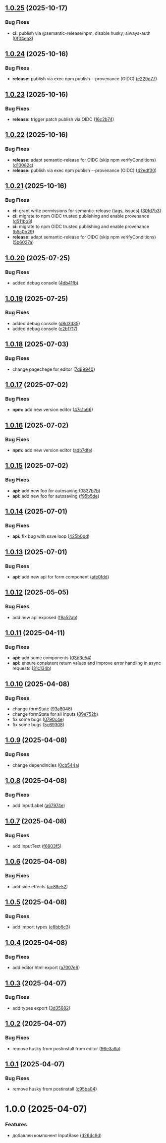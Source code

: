 ## [1.0.25](https://github.com/GmallPlatform/wd-ui-components/compare/v1.0.24...v1.0.25) (2025-10-17)


### Bug Fixes

* **ci:** publish via @semantic-release/npm, disable husky, always-auth ([0f04ea3](https://github.com/GmallPlatform/wd-ui-components/commit/0f04ea3614b6bbef75bec37e474f4a4038d11c2e))

## [1.0.24](https://github.com/GmallPlatform/wd-ui-components/compare/v1.0.23...v1.0.24) (2025-10-16)


### Bug Fixes

* **release:** publish via exec npm publish --provenance (OIDC) ([e229d77](https://github.com/GmallPlatform/wd-ui-components/commit/e229d775816bd62979b0552ea42680cc3b10fa52))

## [1.0.23](https://github.com/GmallPlatform/wd-ui-components/compare/v1.0.22...v1.0.23) (2025-10-16)


### Bug Fixes

* **release:** trigger patch publish via OIDC ([16c2b74](https://github.com/GmallPlatform/wd-ui-components/commit/16c2b743b59b76b31c2fa9bf67875cb5a162f15f))

## [1.0.22](https://github.com/GmallPlatform/wd-ui-components/compare/v1.0.21...v1.0.22) (2025-10-16)


### Bug Fixes

* **release:** adapt semantic-release for OIDC (skip npm verifyConditions) ([d10082c](https://github.com/GmallPlatform/wd-ui-components/commit/d10082c56add1278f1d8b80cda05afb986c6f9c8))
* **release:** publish via exec npm publish --provenance (OIDC) ([42edf30](https://github.com/GmallPlatform/wd-ui-components/commit/42edf306f492e45eb90c75862d13d84e8ec10298))

## [1.0.21](https://github.com/GmallPlatform/wd-ui-components/compare/v1.0.20...v1.0.21) (2025-10-16)


### Bug Fixes

* **ci:** grant write permissions for semantic-release (tags, issues) ([30fd7b3](https://github.com/GmallPlatform/wd-ui-components/commit/30fd7b35bd5b8912c5542232ce4c726c05bdb3e9))
* **ci:** migrate to npm OIDC trusted publishing and enable provenance ([d511bb3](https://github.com/GmallPlatform/wd-ui-components/commit/d511bb3e7748bbacb597eb012a54f3a0505aeb64))
* **ci:** migrate to npm OIDC trusted publishing and enable provenance ([b5c0b29](https://github.com/GmallPlatform/wd-ui-components/commit/b5c0b2919996d07420c229e74333aca853150b9d))
* **release:** adapt semantic-release for OIDC (skip npm verifyConditions) ([5b6027a](https://github.com/GmallPlatform/wd-ui-components/commit/5b6027afabfcd11bd78acf72549c5049ce17ee86))

## [1.0.20](https://github.com/GmallPlatform/wd-ui-components/compare/v1.0.19...v1.0.20) (2025-07-25)


### Bug Fixes

* added debug console ([4db41fb](https://github.com/GmallPlatform/wd-ui-components/commit/4db41fbc1e69ede976650724ee9bb4514993a0f9))

## [1.0.19](https://github.com/GmallPlatform/wd-ui-components/compare/v1.0.18...v1.0.19) (2025-07-25)


### Bug Fixes

* added debug console ([d8d3d35](https://github.com/GmallPlatform/wd-ui-components/commit/d8d3d355f407ac6cf81e2891ec530d6f544d6cb9))
* added debug console ([c2bf717](https://github.com/GmallPlatform/wd-ui-components/commit/c2bf7173127bfa029158f26a919271bd88e9e98c))

## [1.0.18](https://github.com/GmallPlatform/wd-ui-components/compare/v1.0.17...v1.0.18) (2025-07-03)


### Bug Fixes

* change pagechege for editor ([7d99940](https://github.com/GmallPlatform/wd-ui-components/commit/7d9994054e9e08d37836d5e02913320e30894a53))

## [1.0.17](https://github.com/GmallPlatform/wd-ui-components/compare/v1.0.16...v1.0.17) (2025-07-02)


### Bug Fixes

* **npm:** add new version editor ([47c1b66](https://github.com/GmallPlatform/wd-ui-components/commit/47c1b6634aac1caedeea7f9ee919ebc92c66fe6b))

## [1.0.16](https://github.com/GmallPlatform/wd-ui-components/compare/v1.0.15...v1.0.16) (2025-07-02)


### Bug Fixes

* **npm:** add new version editor ([adb7dfe](https://github.com/GmallPlatform/wd-ui-components/commit/adb7dfed3e2cec88652c3a608c8f9e398c2b9384))

## [1.0.15](https://github.com/GmallPlatform/wd-ui-components/compare/v1.0.14...v1.0.15) (2025-07-02)


### Bug Fixes

* **api:** add new foo for autosaving ([0837b7b](https://github.com/GmallPlatform/wd-ui-components/commit/0837b7b9090a83e3d54f371303158703c82a656b))
* **api:** add new foo for autosaving ([f95b5de](https://github.com/GmallPlatform/wd-ui-components/commit/f95b5dea655a637d94fa36f13e79824514164041))

## [1.0.14](https://github.com/GmallPlatform/wd-ui-components/compare/v1.0.13...v1.0.14) (2025-07-01)


### Bug Fixes

* **api:** fix bug with save loop ([425b0dd](https://github.com/GmallPlatform/wd-ui-components/commit/425b0ddaa0d988302e59dd250d11275ff79e5f43))

## [1.0.13](https://github.com/GmallPlatform/wd-ui-components/compare/v1.0.12...v1.0.13) (2025-07-01)


### Bug Fixes

* **api:** add new api for form component ([afe0fdd](https://github.com/GmallPlatform/wd-ui-components/commit/afe0fdd9b8e50a2ee8211922e24dec8ec6757b3d))

## [1.0.12](https://github.com/GmallPlatform/wd-ui-components/compare/v1.0.11...v1.0.12) (2025-05-05)


### Bug Fixes

* add new api exposed ([f6a52ab](https://github.com/GmallPlatform/wd-ui-components/commit/f6a52abf4fb3bcc7bc2f5dbadb9a2b1b5ccf5a29))

## [1.0.11](https://github.com/GmallPlatform/wd-ui-components/compare/v1.0.10...v1.0.11) (2025-04-11)


### Bug Fixes

* **api:** add some components ([03b3e54](https://github.com/GmallPlatform/wd-ui-components/commit/03b3e542b0814a0a1965b793ed70f70b25389616))
* **api:** ensure consistent return values and improve error handling in async requests ([31c134b](https://github.com/GmallPlatform/wd-ui-components/commit/31c134bdfe31caa216d728ab9c0079a1f08b9fe0))

## [1.0.10](https://github.com/GmallPlatform/wd-ui-components/compare/v1.0.9...v1.0.10) (2025-04-08)


### Bug Fixes

* change formState ([93a8046](https://github.com/GmallPlatform/wd-ui-components/commit/93a8046b8ec0a12fac0e40cf28bf5d0084750cd2))
* change formState for all inputs ([89e752b](https://github.com/GmallPlatform/wd-ui-components/commit/89e752b7c4c3db97c05b00191e55df141f250731))
* fix some bugs ([0790c4e](https://github.com/GmallPlatform/wd-ui-components/commit/0790c4e96f1c58cb6c4dad5c4c47888d2e13b0a9))
* fix some bugs ([5c69308](https://github.com/GmallPlatform/wd-ui-components/commit/5c6930885a8fde2d102a31a89d625e3790545b30))

## [1.0.9](https://github.com/GmallPlatform/wd-ui-components/compare/v1.0.8...v1.0.9) (2025-04-08)


### Bug Fixes

* change dependincies ([0cb544a](https://github.com/GmallPlatform/wd-ui-components/commit/0cb544ae9ad1f2fce715f23459fd23721928c193))

## [1.0.8](https://github.com/GmallPlatform/wd-ui-components/compare/v1.0.7...v1.0.8) (2025-04-08)


### Bug Fixes

* add InputLabel ([a67974e](https://github.com/GmallPlatform/wd-ui-components/commit/a67974ea80bc684fe4ddc79553c2a15a8b06a9a4))

## [1.0.7](https://github.com/GmallPlatform/wd-ui-components/compare/v1.0.6...v1.0.7) (2025-04-08)


### Bug Fixes

* add InputText ([f6903f5](https://github.com/GmallPlatform/wd-ui-components/commit/f6903f5bb48ae43ef5bc7f6652d5ae488c09be93))

## [1.0.6](https://github.com/GmallPlatform/wd-ui-components/compare/v1.0.5...v1.0.6) (2025-04-08)


### Bug Fixes

* add side effects ([ac88e52](https://github.com/GmallPlatform/wd-ui-components/commit/ac88e5297dde1f6f5bb630623ef0dec3d27f94dd))

## [1.0.5](https://github.com/GmallPlatform/wd-ui-components/compare/v1.0.4...v1.0.5) (2025-04-08)


### Bug Fixes

* add import types ([e8bb6c3](https://github.com/GmallPlatform/wd-ui-components/commit/e8bb6c3e004278f24f75873b98dc6fcbdf1e03ae))

## [1.0.4](https://github.com/GmallPlatform/wd-ui-components/compare/v1.0.3...v1.0.4) (2025-04-08)


### Bug Fixes

* add editor html export ([a7007e6](https://github.com/GmallPlatform/wd-ui-components/commit/a7007e68ff145608cf0c58d4627e43137d903125))

## [1.0.3](https://github.com/GmallPlatform/wd-ui-components/compare/v1.0.2...v1.0.3) (2025-04-07)


### Bug Fixes

* add types export ([3d35682](https://github.com/GmallPlatform/wd-ui-components/commit/3d35682a44326d3b7e4c44181f1a0b7e6e790139))

## [1.0.2](https://github.com/GmallPlatform/wd-ui-components/compare/v1.0.1...v1.0.2) (2025-04-07)


### Bug Fixes

* remove husky from postinstall from editor ([96e3a9a](https://github.com/GmallPlatform/wd-ui-components/commit/96e3a9a7c2dbe459e5251c9faeab2b0f2c900caa))

## [1.0.1](https://github.com/GmallPlatform/wd-ui-components/compare/v1.0.0...v1.0.1) (2025-04-07)


### Bug Fixes

* remove husky from postinstall ([c95ba04](https://github.com/GmallPlatform/wd-ui-components/commit/c95ba047e67c899d3a3fa42f92e83ddf9f68275c))

# 1.0.0 (2025-04-07)


### Features

* добавлен компонент InputBase ([d264c9d](https://github.com/GmallPlatform/wd-ui-components/commit/d264c9db78310f8e78b24af2c9bac4ffd42ef04b))
